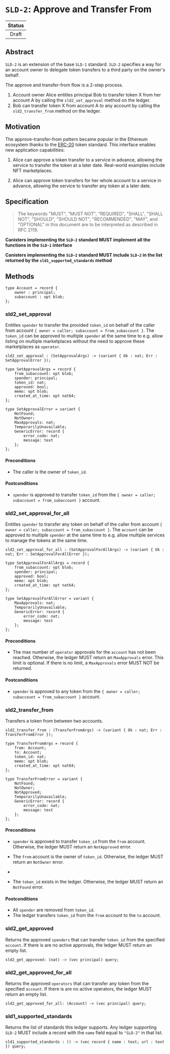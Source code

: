 # `SLD-2`: Approve and Transfer From

| Status |
|:------:|
| Draft  |

## Abstract

`SLD-2` is an extension of the base `SLD-1` standard.
`SLD-2` specifies a way for an account owner to delegate token transfers to a third party on the owner's behalf.

The approve and transfer-from flow is a 2-step process.
1. Account owner Alice entitles principal Bob to transfer token X from her account A by calling the `sld2_set_approval` method on the ledger.
2. Bob can transfer token X from account A to any account by calling the `sld2_transfer_from` method on the ledger.

## Motivation

The approve-transfer-from pattern became popular in the Ethereum ecosystem thanks to the [ERC-20](https://ethereum.org/en/developers/docs/standards/tokens/erc-20/) token standard.
This interface enables new application capabilities:

1. Alice can approve a token transfer to a service in advance, allowing the service to transfer the token at a later date.
   Real-world examples include NFT marketplaces.

2. Alice can approve token transfers for her whole account to a service in advance, allowing the service to transfer any token at a later date.

## Specification

> The keywords "MUST", "MUST NOT", "REQUIRED", "SHALL", "SHALL NOT", "SHOULD", "SHOULD NOT", "RECOMMENDED", "MAY", and "OPTIONAL" in this document are to be interpreted as described in RFC 2119.

**Canisters implementing the `SLD-2` standard MUST implement all the functions in the `SLD-1` interface**

**Canisters implementing the `SLD-2` standard MUST include `SLD-2` in the list returned by the `sld1_supported_standards` method**

## Methods

```candid "Type definitions" +=
type Account = record {
    owner : principal;
    subaccount : opt blob;
};
```

### sld2_set_approval

Entitles `spender` to transfer the provided `token_id` on behalf of the caller from account `{ owner = caller; subaccount = from_subaccount }`.
The `token_id` can be approved to multiple `spender` at the same time to e.g. allow listing on multiple marketplaces without the need to approve these marketplaces as `operator`.

```candid "Methods" +=
sld2_set_approval : (SetApprovalArgs) -> (variant { Ok : nat; Err : SetApprovalError });
```

```candid "Type definitions" +=
type SetApprovalArgs = record {
    from_subaccount: opt blob;
    spender: principal;
    token_id: nat;
    approved: bool;
    memo: opt blob;
    created_at_time: opt nat64;
};

type SetApprovalError = variant {
    NotFound;
    NotOwner;
    MaxApprovals: nat;
    TemporarilyUnavailable;
    GenericError: record {
        error_code: nat;
        message: text
    };
};
```

#### Preconditions

* The caller is the owner of `token_id`.

#### Postconditions

* `spender` is approved to transfer `token_id` from the `{ owner = caller; subaccount = from_subaccount }` account.

### sld2_set_approval_for_all

Entitles `spender` to transfer any token on behalf of the caller from account `{ owner = caller; subaccount = from_subaccount }`.
The `account` can be approved to multiple `spender` at the same time to e.g. allow multiple services to manage the tokens at the same time.

```candid "Methods" +=
sld2_set_approval_for_all : (SetApprovalForAllArgs) -> (variant { Ok : nat; Err : SetApprovalForAllError });
```

```candid "Type definitions" +=
type SetApprovalForAllArgs = record {
    from_subaccount: opt blob;
    spender: principal;
    approved: bool;
    memo: opt blob;
    created_at_time: opt nat64;
};

type SetApprovalForAllError = variant {
    MaxApprovals: nat;
    TemporarilyUnavailable;
    GenericError: record {
        error_code: nat;
        message: text
    };
};
```

#### Preconditions

* The max number of `operator` approvals for the `account` has not been reached.
  Otherwise, the ledger MUST return an `MaxApprovals` error.
  This limit is optional. If there is no limit, a `MaxApprovals` error MUST NOT be returned. 

#### Postconditions

* `spender` is approved to any token from the `{ owner = caller; subaccount = from_subaccount }` account.

### sld2_transfer_from

Transfers a token from between two accounts.

```candid "Methods" +=
sld2_transfer_from : (TransferFromArgs) -> (variant { Ok : nat; Err : TransferFromError });
```

```candid "Type definitions" +=
type TransferFromArgs = record {
    from: Account;
    to: Account;
    token_id: nat;
    memo: opt blob;
    created_at_time: opt nat64;
};

type TransferFromError = variant {
    NotFound;
    NotOwner;
    NotApproved;
    TemporarilyUnavailable;
    GenericError: record {
        error_code: nat;
        message: text
    };
};
```

#### Preconditions

* `spender` is approved to transfer `token_id` from the `from` account.  
  Otherwise, the ledger MUST return an `NotApproved` error.

* The `from` account is the owner of `token_id`.
  Otherwise, the ledger MUST return an `NotOwner` error.
* 
* The `token_id` exists in the ledger.
  Otherwise, the ledger MUST return an `NotFound` error.

#### Postconditions

* All `spender` are removed from `token_id`.
* The ledger transfers `token_id` from the `from` account to the `to` account.

### sld2_get_approved

Returns the approved `spenders` that can transfer `token_id` from the specified `account`.
If there is are no active approvals, the ledger MUST return an empty list.

```candid "Methods" +=
sld2_get_approved: (nat) -> (vec principal) query;
```

### sld2_get_approved_for_all

Returns the approved `operators` that can transfer any token from the specified `account`.
If there is are no active operators, the ledger MUST return an empty list.

```candid "Methods" +=
sld2_get_approved_for_all: (Account) -> (vec principal) query;
```

### sld1_supported_standards

Returns the list of standards this ledger supports.
Any ledger supporting `SLD-2` MUST include a record with the `name` field equal to `"SLD-2"` in that list.

```candid "Methods" +=
sld1_supported_standards : () -> (vec record { name : text; url : text }) query;
```